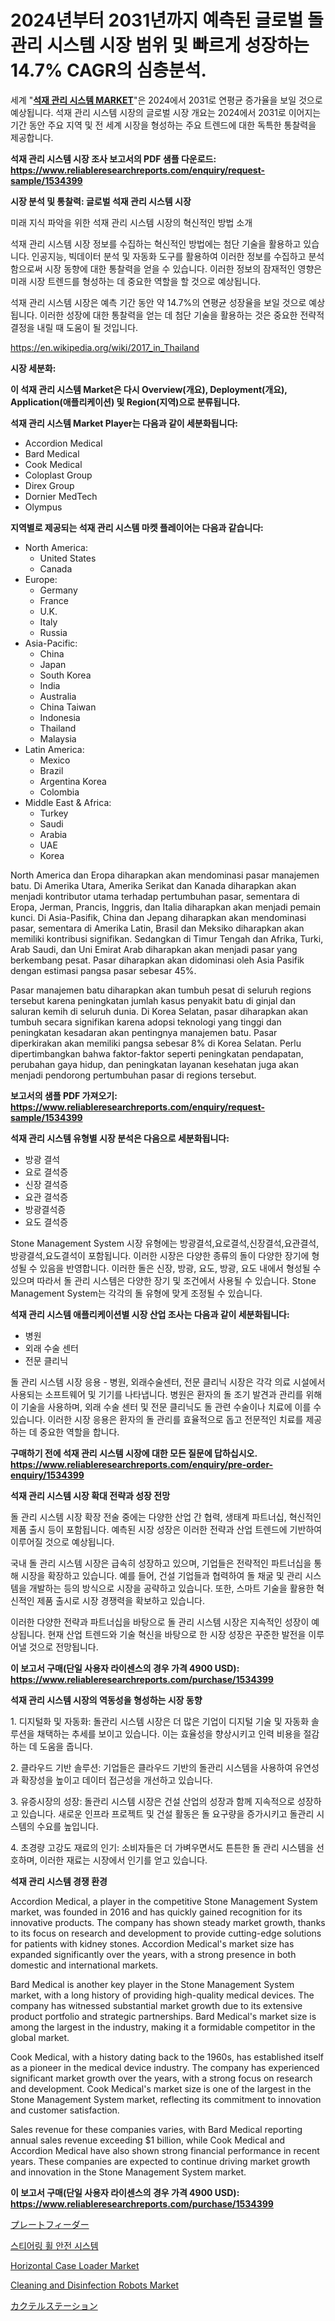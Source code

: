 <p><h1>2024년부터 2031년까지 예측된 글로벌 돌 관리 시스템 시장 범위 및 빠르게 성장하는 14.7% CAGR의 심층분석.</h1></p><p>세계 "<strong><a href="https://www.reliableresearchreports.com/stone-management-system-r1534399">석재 관리 시스템 MARKET</a></strong>"은 2024에서 2031로 연평균 증가율을 보일 것으로 예상됩니다. 석재 관리 시스템 시장의 글로벌 시장 개요는 2024에서 2031로 이어지는 기간 동안 주요 지역 및 전 세계 시장을 형성하는 주요 트렌드에 대한 독특한 통찰력을 제공합니다.</p>
<p><strong>석재 관리 시스템 시장 조사 보고서의 PDF 샘플 다운로드: <a href="https://www.reliableresearchreports.com/enquiry/request-sample/1534399">https://www.reliableresearchreports.com/enquiry/request-sample/1534399</a></strong></p>
<p><strong>시장 분석 및 통찰력: 글로벌 석재 관리 시스템 시장</strong></p>
<p><p>미래 지식 파악을 위한 석재 관리 시스템 시장의 혁신적인 방법 소개</p><p>석재 관리 시스템 시장 정보를 수집하는 혁신적인 방법에는 첨단 기술을 활용하고 있습니다. 인공지능, 빅데이터 분석 및 자동화 도구를 활용하여 이러한 정보를 수집하고 분석함으로써 시장 동향에 대한 통찰력을 얻을 수 있습니다. 이러한 정보의 잠재적인 영향은 미래 시장 트렌드를 형성하는 데 중요한 역할을 할 것으로 예상됩니다.</p><p>석재 관리 시스템 시장은 예측 기간 동안 약 14.7%의 연평균 성장율을 보일 것으로 예상됩니다. 이러한 성장에 대한 통찰력을 얻는 데 첨단 기술을 활용하는 것은 중요한 전략적 결정을 내릴 때 도움이 될 것입니다.</p></p>
<p><a href="%7CAUTHORITHY_DOMAIN_URL%7C">https://en.wikipedia.org/wiki/2017_in_Thailand</a></p>
<p><strong>시장 세분화:</strong></p>
<p><strong>이 석재 관리 시스템 Market은 다시 Overview(개요), Deployment(개요), Application(애플리케이션) 및 Region(지역)으로 분류됩니다.</strong></p>
<p><strong>석재 관리 시스템 Market Player는 다음과 같이 세분화됩니다:</strong></p>
<p><ul><li>Accordion Medical</li><li>Bard Medical</li><li>Cook Medical</li><li>Coloplast Group</li><li>Direx Group</li><li>Dornier MedTech</li><li>Olympus</li></ul></p>
<p><strong>지역별로 제공되는 석재 관리 시스템 마켓 플레이어는 다음과 같습니다:</strong></p>
<p><ul>
    <li>
        North America:
        <ul>
            <li>United States</li>
            <li>Canada</li>
        </ul>
    </li>
    <li>
        Europe:
        <ul>
            <li>Germany</li>
            <li>France</li>
            <li>U.K.</li>
            <li>Italy</li>
            <li>Russia</li>
        </ul>
    </li>
    <li>
        Asia-Pacific:
        <ul>
            <li>China</li>
            <li>Japan</li>
            <li>South Korea</li>
            <li>India</li>
            <li>Australia</li>
            <li>China Taiwan</li>
            <li>Indonesia</li>
            <li>Thailand</li>
            <li>Malaysia</li>
        </ul>
    </li>
    <li>
        Latin America:
        <ul>
            <li>Mexico</li>
            <li>Brazil</li>
            <li>Argentina Korea</li>
            <li>Colombia</li>
        </ul>
    </li>
    <li>
        Middle East & Africa:
        <ul>
            <li>Turkey</li>
            <li>Saudi</li>
            <li>Arabia</li>
            <li>UAE</li>
            <li>Korea</li>
        </ul>
    </li>
    </ul></p>
<p><p>North America dan Eropa diharapkan akan mendominasi pasar manajemen batu. Di Amerika Utara, Amerika Serikat dan Kanada diharapkan akan menjadi kontributor utama terhadap pertumbuhan pasar, sementara di Eropa, Jerman, Prancis, Inggris, dan Italia diharapkan akan menjadi pemain kunci. Di Asia-Pasifik, China dan Jepang diharapkan akan mendominasi pasar, sementara di Amerika Latin, Brasil dan Meksiko diharapkan akan memiliki kontribusi signifikan. Sedangkan di Timur Tengah dan Afrika, Turki, Arab Saudi, dan Uni Emirat Arab diharapkan akan menjadi pasar yang berkembang pesat. Pasar diharapkan akan didominasi oleh Asia Pasifik dengan estimasi pangsa pasar sebesar 45%.</p><p>Pasar manajemen batu diharapkan akan tumbuh pesat di seluruh regions tersebut karena peningkatan jumlah kasus penyakit batu di ginjal dan saluran kemih di seluruh dunia. Di Korea Selatan, pasar diharapkan akan tumbuh secara signifikan karena adopsi teknologi yang tinggi dan peningkatan kesadaran akan pentingnya manajemen batu. Pasar diperkirakan akan memiliki pangsa sebesar 8% di Korea Selatan. Perlu dipertimbangkan bahwa faktor-faktor seperti peningkatan pendapatan, perubahan gaya hidup, dan peningkatan layanan kesehatan juga akan menjadi pendorong pertumbuhan pasar di regions tersebut.</p></p>
<p><strong>보고서의 샘플 PDF 가져오기: <a href="https://www.reliableresearchreports.com/enquiry/request-sample/1534399">https://www.reliableresearchreports.com/enquiry/request-sample/1534399</a></strong></p>
<p><strong>석재 관리 시스템 유형별 시장 분석은 다음으로 세분화됩니다:</strong></p>
<p><ul><li>방광 결석</li><li>요로 결석증</li><li>신장 결석증</li><li>요관 결석증</li><li>방광결석증</li><li>요도 결석증</li></ul></p>
<p><p> Stone Management System 시장 유형에는 방광결석,요로결석,신장결석,요관결석,방광결석,요도결석이 포함됩니다. 이러한 시장은 다양한 종류의 돌이 다양한 장기에 형성될 수 있음을 반영합니다. 이러한 돌은 신장, 방광, 요도, 방광, 요도 내에서 형성될 수 있으며 따라서 돌 관리 시스템은 다양한 장기 및 조건에서 사용될 수 있습니다. Stone Management System는 각각의 돌 유형에 맞게 조정될 수 있습니다.</p></p>
<p><strong>석재 관리 시스템 애플리케이션별 시장 산업 조사는 다음과 같이 세분화됩니다:</strong></p>
<p><ul><li>병원</li><li>외래 수술 센터</li><li>전문 클리닉</li></ul></p>
<p><p>돌 관리 시스템 시장 응용 - 병원, 외래수술센터, 전문 클리닉 시장은 각각 의료 시설에서 사용되는 소프트웨어 및 기기를 나타냅니다. 병원은 환자의 돌 조기 발견과 관리를 위해 이 기술을 사용하며, 외래 수술 센터 및 전문 클리닉도 돌 관련 수술이나 치료에 이를 수 있습니다. 이러한 시장 응용은 환자의 돌 관리를 효율적으로 돕고 전문적인 치료를 제공하는 데 중요한 역할을 합니다.</p></p>
<p><strong>구매하기 전에 석재 관리 시스템 시장에 대한 모든 질문에 답하십시오. <a href="https://www.reliableresearchreports.com/enquiry/pre-order-enquiry/1534399">https://www.reliableresearchreports.com/enquiry/pre-order-enquiry/1534399</a></strong></p>
<p><strong>석재 관리 시스템 시장 확대 전략과 성장 전망</strong></p>
<p><p>돌 관리 시스템 시장 확장 전술 중에는 다양한 산업 간 협력, 생태계 파트너십, 혁신적인 제품 출시 등이 포함됩니다. 예측된 시장 성장은 이러한 전략과 산업 트렌드에 기반하여 이루어질 것으로 예상됩니다. </p><p>국내 돌 관리 시스템 시장은 급속히 성장하고 있으며, 기업들은 전략적인 파트너십을 통해 시장을 확장하고 있습니다. 예를 들어, 건설 기업들과 협력하여 돌 채굴 및 관리 시스템을 개발하는 등의 방식으로 시장을 공략하고 있습니다. 또한, 스마트 기술을 활용한 혁신적인 제품 출시로 시장 경쟁력을 확보하고 있습니다.</p><p>이러한 다양한 전략과 파트너십을 바탕으로 돌 관리 시스템 시장은 지속적인 성장이 예상됩니다. 현재 산업 트렌드와 기술 혁신을 바탕으로 한 시장 성장은 꾸준한 발전을 이루어낼 것으로 전망됩니다.</p></p>
<p><strong>이 보고서 구매(단일 사용자 라이센스의 경우 가격 4900 USD): <a href="https://www.reliableresearchreports.com/purchase/1534399">https://www.reliableresearchreports.com/purchase/1534399</a></strong></p>
<p><strong>석재 관리 시스템 시장의 역동성을 형성하는 시장 동향</strong></p>
<p><p>1. 디지털화 및 자동화: 돌관리 시스템 시장은 더 많은 기업이 디지털 기술 및 자동화 솔루션을 채택하는 추세를 보이고 있습니다. 이는 효율성을 향상시키고 인력 비용을 절감하는 데 도움을 줍니다.</p><p>2. 클라우드 기반 솔루션: 기업들은 클라우드 기반의 돌관리 시스템을 사용하여 유연성과 확장성을 높이고 데이터 접근성을 개선하고 있습니다.</p><p>3. 유증시장의 성장: 돌관리 시스템 시장은 건설 산업의 성장과 함께 지속적으로 성장하고 있습니다. 새로운 인프라 프로젝트 및 건설 활동은 돌 요구량을 증가시키고 돌관리 시스템의 수요를 높입니다.</p><p>4. 초경량 고강도 재료의 인기: 소비자들은 더 가벼우면서도 튼튼한 돌 관리 시스템을 선호하며, 이러한 재료는 시장에서 인기를 얻고 있습니다.</p></p>
<p><strong>석재 관리 시스템 경쟁 환경</strong></p>
<p><p>Accordion Medical, a player in the competitive Stone Management System market, was founded in 2016 and has quickly gained recognition for its innovative products. The company has shown steady market growth, thanks to its focus on research and development to provide cutting-edge solutions for patients with kidney stones. Accordion Medical's market size has expanded significantly over the years, with a strong presence in both domestic and international markets.</p><p>Bard Medical is another key player in the Stone Management System market, with a long history of providing high-quality medical devices. The company has witnessed substantial market growth due to its extensive product portfolio and strategic partnerships. Bard Medical's market size is among the largest in the industry, making it a formidable competitor in the global market.</p><p>Cook Medical, with a history dating back to the 1960s, has established itself as a pioneer in the medical device industry. The company has experienced significant market growth over the years, with a strong focus on research and development. Cook Medical's market size is one of the largest in the Stone Management System market, reflecting its commitment to innovation and customer satisfaction.</p><p>Sales revenue for these companies varies, with Bard Medical reporting annual sales revenue exceeding $1 billion, while Cook Medical and Accordion Medical have also shown strong financial performance in recent years. These companies are expected to continue driving market growth and innovation in the Stone Management System market.</p></p>
<p><strong>이 보고서 구매(단일 사용자 라이센스의 경우 가격 4900 USD): <a href="https://www.reliableresearchreports.com/purchase/1534399">https://www.reliableresearchreports.com/purchase/1534399</a></strong></p>
<p><p><a href="https://github.com/roulaayoub-saad/Market-Research-Report-List-3/blob/main/744039876119.md">プレートフィーダー</a></p><p><a href="https://github.com/Nicolasrown5/Market-Research-Report-List-2/blob/main/168620794706.md">스티어링 휠 안전 시스템</a></p><p><a href="https://medium.com/@fosterfahey1016/horizontal-case-loader-market-size-growth-and-industry-analysis-by-market-segmentation-and-c2c05b1a9cf8">Horizontal Case Loader Market</a></p><p><a href="https://medium.com/@luke.wilson7856/cleaning-and-disinfection-robots-market-research-report-market-forecast-and-growth-prospects-with-cd829ebe199b">Cleaning and Disinfection Robots Market</a></p><p><a href="https://medium.com/@gregoriookeefe2023/%E3%82%AB%E3%82%AF%E3%83%86%E3%83%AB%E3%82%B9%E3%83%86%E3%83%BC%E3%82%B7%E3%83%A7%E3%83%B3%E5%B8%82%E5%A0%B4%E8%AA%BF%E6%9F%BB%E3%83%AC%E3%83%9D%E3%83%BC%E3%83%88%E3%81%AB%E3%81%AF-2024%E5%B9%B4%E3%81%8B%E3%82%892031%E5%B9%B4%E3%81%BE%E3%81%A7%E3%81%AE5-8-%E3%81%AEcagr%E4%BA%88%E6%B8%AC%E3%81%AB%E3%81%8A%E3%81%91%E3%82%8B%E5%B8%82%E5%A0%B4%E8%A6%8F%E6%A8%A1-%E3%82%B7%E3%82%A7%E3%82%A2-%E6%88%90%E9%95%B7%E7%8E%87%E3%81%AE%E5%88%86%E6%9E%90%E3%81%8C%E5%90%AB%E3%81%BE%E3%82%8C%E3%81%A6%E3%81%84%E3%81%BE%E3%81%99-a5ab39541c6a">カクテルステーション</a></p></p>
